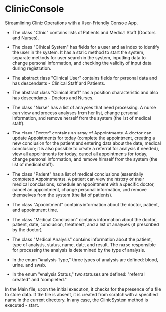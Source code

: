 # ClinicConsole

Streamlining Clinic Operations with a User-Friendly Console App.

- The class "Clinic" contains lists of Patients and Medical Staff (Doctors and Nurses).
- The class "Clinical System" has fields for a user and an index to identify the user in the system. It has a static
  method to start the system, separate methods for user search in the system, inputting data to change personal
  information, and checking the validity of input data during registration.
- The abstract class "Clinical User" contains fields for personal data and has descendants - Clinical Staff and
  Patients.
- The abstract class "Clinical Staff" has a position characteristic and also has descendants - Doctors and Nurses.

- The class "Nurse" has a list of analyses that need processing. A nurse can view and process analyses from her list,
  change personal information, and remove herself from the system (the list of medical staff).
- The class "Doctor" contains an array of Appointments. A doctor can update Appointments for today (complete the
  appointment, creating a new conclusion for the patient and entering data about the date, medical conclusion; it is
  also possible to create a referral for analysis if needed), view all appointments for today, cancel all appointments
  for today, change personal information, and remove himself from the system (the list of medical staff).
- The class "Patient" has a list of medical conclusions (essentially completed Appointments). A patient can view the
  history of their medical conclusions, schedule an appointment with a specific doctor, cancel an appointment, change
  personal information, and remove themselves from the system (the list of patients).

- The class "Appointment" contains information about the doctor, patient, and appointment time.
- The class "Medical Conclusion" contains information about the doctor, patient, date, conclusion, treatment, and a list
  of analyses (if prescribed by the doctor).
- The class "Medical Analysis" contains information about the patient, type of analysis, status, name, date, and result.
  The nurse responsible for processing the analysis is determined by the type of analysis.

- In the enum "Analysis Type," three types of analysis are defined: blood, urine, and swab.
- In the enum "Analysis Status," two statuses are defined: "referral created" and "completed."

In the Main file, upon the initial execution, it checks for the presence of a file to store data. If the file is absent,
it is created from scratch with a specified name in the current directory. In any case, the ClinicSystem method is
executed - start.
